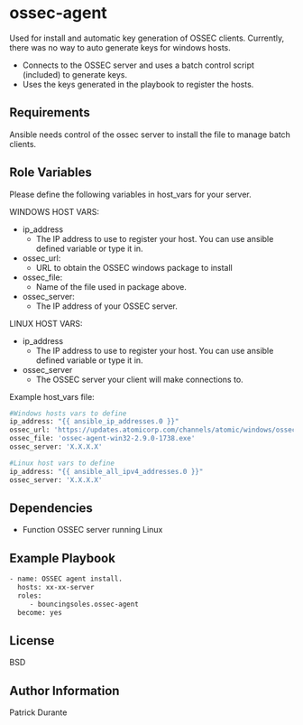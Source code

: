 ossec-agent
=========
Used for install and automatic key generation of OSSEC clients.  Currently, there was no way to auto generate keys for windows hosts.

- Connects to the OSSEC server and uses a batch control script (included) to generate keys.
- Uses the keys generated in the playbook to register the hosts.

Requirements
------------
Ansible needs control of the ossec server to install the file to manage batch clients.

Role Variables
--------------
Please define the following variables in host_vars for your server.

WINDOWS HOST VARS:
 - ip_address
   - The IP address to use to register your host.  You can use ansible defined variable or type it in.
 - ossec_url:
   - URL to obtain the OSSEC windows package to install
 - ossec_file:
   - Name of the file used in package above.
 - ossec_server:
   - The IP address of your OSSEC server.

LINUX HOST VARS:
 - ip_address
   - The IP address to use to register your host.  You can use ansible defined variable or type it in.
 - ossec_server
   - The OSSEC server your client will make connections to.

Example host_vars file:
```sh
#Windows hosts vars to define
ip_address: "{{ ansible_ip_addresses.0 }}"
ossec_url: 'https://updates.atomicorp.com/channels/atomic/windows/ossec-agent-win32-2.9.0-1738.exe'
ossec_file: 'ossec-agent-win32-2.9.0-1738.exe'
ossec_server: 'X.X.X.X'

#Linux host vars to define
ip_address: "{{ ansible_all_ipv4_addresses.0 }}"
ossec_server: 'X.X.X.X'
```

Dependencies
------------
- Function OSSEC server running Linux

Example Playbook
----------------

```sh
- name: OSSEC agent install.
  hosts: xx-xx-server
  roles:
     - bouncingsoles.ossec-agent
  become: yes
```

License
-------
BSD

Author Information
------------------
Patrick Durante
